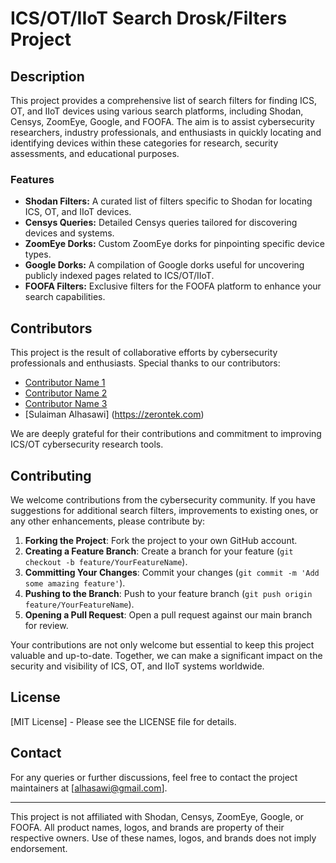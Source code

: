 # ICS/OT/IIoT Search Drosk/Filters Project

## Description

This project provides a comprehensive list of search filters for finding ICS, OT, and IIoT devices using various search platforms, including Shodan, Censys, ZoomEye, Google, and FOOFA. The aim is to assist cybersecurity researchers, industry professionals, and enthusiasts in quickly locating and identifying devices within these categories for research, security assessments, and educational purposes.

### Features

- **Shodan Filters:** A curated list of filters specific to Shodan for locating ICS, OT, and IIoT devices.
- **Censys Queries:** Detailed Censys queries tailored for discovering devices and systems.
- **ZoomEye Dorks:** Custom ZoomEye dorks for pinpointing specific device types.
- **Google Dorks:** A compilation of Google dorks useful for uncovering publicly indexed pages related to ICS/OT/IIoT.
- **FOOFA Filters:** Exclusive filters for the FOOFA platform to enhance your search capabilities.

## Contributors

This project is the result of collaborative efforts by cybersecurity professionals and enthusiasts. Special thanks to our contributors:

- [Contributor Name 1](GitHubProfileLink)
- [Contributor Name 2](GitHubProfileLink)
- [Contributor Name 3](GitHubProfileLink)
- [Sulaiman Alhasawi] (https://zerontek.com)

We are deeply grateful for their contributions and commitment to improving ICS/OT cybersecurity research tools.

## Contributing

We welcome contributions from the cybersecurity community. If you have suggestions for additional search filters, improvements to existing ones, or any other enhancements, please contribute by:

1. **Forking the Project**: Fork the project to your own GitHub account.
2. **Creating a Feature Branch**: Create a branch for your feature (`git checkout -b feature/YourFeatureName`).
3. **Committing Your Changes**: Commit your changes (`git commit -m 'Add some amazing feature'`).
4. **Pushing to the Branch**: Push to your feature branch (`git push origin feature/YourFeatureName`).
5. **Opening a Pull Request**: Open a pull request against our main branch for review.

Your contributions are not only welcome but essential to keep this project valuable and up-to-date. Together, we can make a significant impact on the security and visibility of ICS, OT, and IIoT systems worldwide.

## License

[MIT License] - Please see the LICENSE file for details.

## Contact

For any queries or further discussions, feel free to contact the project maintainers at [alhasawi@gmail.com].

---

This project is not affiliated with Shodan, Censys, ZoomEye, Google, or FOOFA. All product names, logos, and brands are property of their respective owners. Use of these names, logos, and brands does not imply endorsement.
